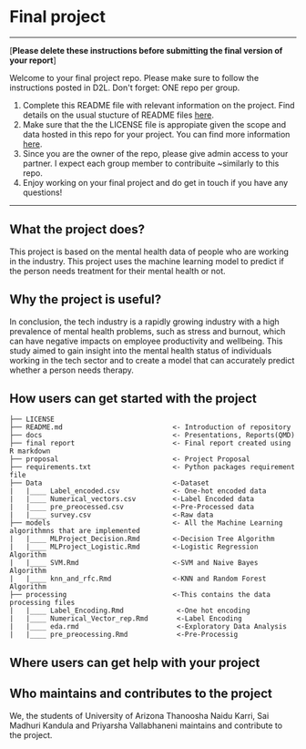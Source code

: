 # Final project

-----------
[**Please delete these instructions before submitting the final version of your report**]

Welcome to your final project repo. Please make sure to follow the instructions posted in D2L. Don't forget: ONE repo per group.

1. Complete this README file with relevant information on the project. Find details on the usual stucture of README files [here](https://docs.github.com/en/repositories/managing-your-repositorys-settings-and-features/customizing-your-repository/about-readmes).
2. Make sure that the the LICENSE file is appropiate given the scope and data hosted in this repo for your project. You can find more information [here](https://docs.github.com/en/repositories/managing-your-repositorys-settings-and-features/customizing-your-repository/licensing-a-repository).
3. Since you are the owner of the repo, please give admin access to your partner. I expect each group member to contribuite ~similarly to this repo.
4. Enjoy working on your final project and do get in touch if you have any questions!
-----------

## What the project does?
This project is based on the mental health data of people who are working in the industry. This project uses the machine learning model to predict if the person needs treatment for their mental health or not.

## Why the project is useful?
In conclusion, the tech industry is a rapidly growing industry with a high prevalence of mental health problems, such as stress and burnout, which can have negative impacts on employee productivity and wellbeing. This study aimed to gain insight into the mental health status of individuals working in the tech sector and to create a model that can accurately predict whether a person needs therapy.

## How users can get started with the project
```
├── LICENSE
├── README.md                           <- Introduction of repository
├── docs                                <- Presentations, Reports(QMD)
├── final report                        <- Final report created using R markdown
├── proposal                            <- Project Proposal
├── requirements.txt                    <- Python packages requirement file
├── Data                                <-Dataset
|   |____ Label_encoded.csv             <- One-hot encoded data
|   |____ Numerical_vectors.csv         <-Label Encoded data
|   |____ pre_preocessed.csv            <-Pre-Processed data
|   |____ survey.csv                    <-Raw data
├── models                              <- All the Machine Learning algorithmns that are implemented
|   |____ MLProject_Decision.Rmd        <-Decision Tree Algorithm
|   |____ MLProject_Logistic.Rmd        <-Logistic Regression Algorithm
|   |____ SVM.Rmd                       <-SVM and Naive Bayes Algorithm
|   |____ knn_and_rfc.Rmd               <-KNN and Random Forest Algorithm
├── processing                          <-This contains the data processing files
|   |____ Label_Encoding.Rmd             <-One hot encoding
|   |____ Numerical_Vector_rep.Rmd       <-Label Encoding
|   |____ eda.rmd                        <-Exploratory Data Analysis
|   |____ pre_preocessing.Rmd            <-Pre-Processig

```

## Where users can get help with your project


## Who maintains and contributes to the project
We, the students of University of Arizona Thanoosha Naidu Karri, Sai Madhuri Kandula and Priyarsha Vallabhaneni maintains and contribute to the project.
